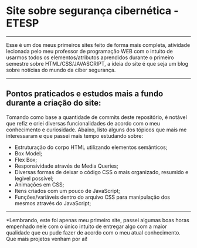 # Site sobre segurança cibernética - ETESP
---
Esse é um dos meus primeiros sites feito de forma mais completa, atividade lecionada pelo meu professor de programação WEB com o intuito de usarmos todos os elementos/atributos aprendidos durante o primeiro semestre sobre HTML/CSS/JAVASCRIPT, a ideia do site é que seja um blog sobre notícias do mundo da ciber segurança.

---

## Pontos praticados e estudos mais a fundo durante a criação do site:
Tomando como base a quantidade de commits deste repositório, é notável que refiz e criei diversas funcionalidades de acordo com o meu conhecimento e curiosidade. Abaixo, listo alguns dos tópicos que mais me interessaram e que passei mais tempo estudando sobre:

- Estruturação do corpo HTML utilizando elementos semânticos;
- Box Model;
- Flex Box;
- Responsividade através de Media Queries;
- Diversas formas de deixar o código CSS o mais organizado, resumido e legivel possível;
- Animações em CSS;
- Itens criados com um pouco de JavaScript;
- Funções/variáveis dentro do arquivo CSS para manipulação dos mesmos através do JavaScript;

---

*Lembrando, este foi apenas meu primeiro site, passei algumas boas horas empenhado nele com o único intuito de entregar algo com a maior qualidade que eu pude fazer de acordo com o meu atual conhecimento. Que mais projetos venham por aí!

